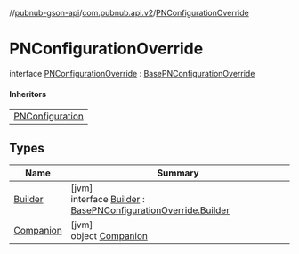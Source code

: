 //[pubnub-gson-api](../../../index.md)/[com.pubnub.api.v2](../index.md)/[PNConfigurationOverride](index.md)

# PNConfigurationOverride

interface [PNConfigurationOverride](index.md) : [BasePNConfigurationOverride](../../../../../pubnub-core/pubnub-core-api/pubnub-core-api/com.pubnub.api.v2/-base-p-n-configuration-override/index.md)

#### Inheritors

| |
|---|
| [PNConfiguration](../-p-n-configuration/index.md) |

## Types

| Name | Summary |
|---|---|
| [Builder](-builder/index.md) | [jvm]<br>interface [Builder](-builder/index.md) : [BasePNConfigurationOverride.Builder](../../../../../pubnub-core/pubnub-core-api/pubnub-core-api/com.pubnub.api.v2/-base-p-n-configuration-override/-builder/index.md) |
| [Companion](-companion/index.md) | [jvm]<br>object [Companion](-companion/index.md) |
